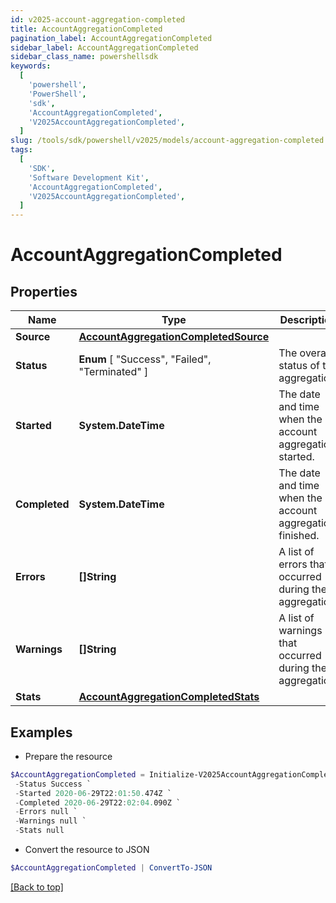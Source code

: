 ```yaml
---
id: v2025-account-aggregation-completed
title: AccountAggregationCompleted
pagination_label: AccountAggregationCompleted
sidebar_label: AccountAggregationCompleted
sidebar_class_name: powershellsdk
keywords:
  [
    'powershell',
    'PowerShell',
    'sdk',
    'AccountAggregationCompleted',
    'V2025AccountAggregationCompleted',
  ]
slug: /tools/sdk/powershell/v2025/models/account-aggregation-completed
tags:
  [
    'SDK',
    'Software Development Kit',
    'AccountAggregationCompleted',
    'V2025AccountAggregationCompleted',
  ]
---
```


# AccountAggregationCompleted

## Properties

| Name | Type | Description | Notes |
| --- | --- | --- | --- |
| **Source** | [**AccountAggregationCompletedSource**](account-aggregation-completed-source) |  | [required] |
| **Status** | **Enum** [ "Success", "Failed", "Terminated" ] | The overall status of the aggregation. | [required] |
| **Started** | **System.DateTime** | The date and time when the account aggregation started. | [required] |
| **Completed** | **System.DateTime** | The date and time when the account aggregation finished. | [required] |
| **Errors** | **[]String** | A list of errors that occurred during the aggregation. | [required] |
| **Warnings** | **[]String** | A list of warnings that occurred during the aggregation. | [required] |
| **Stats** | [**AccountAggregationCompletedStats**](account-aggregation-completed-stats) |  | [required] |

## Examples

- Prepare the resource

```powershell
$AccountAggregationCompleted = Initialize-V2025AccountAggregationCompleted  -Source null `
 -Status Success `
 -Started 2020-06-29T22:01:50.474Z `
 -Completed 2020-06-29T22:02:04.090Z `
 -Errors null `
 -Warnings null `
 -Stats null
```

- Convert the resource to JSON

```powershell
$AccountAggregationCompleted | ConvertTo-JSON
```

[[Back to top]](#)
